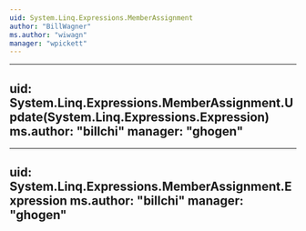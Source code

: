 ```yaml
---
uid: System.Linq.Expressions.MemberAssignment
author: "BillWagner"
ms.author: "wiwagn"
manager: "wpickett"
---
```


---
uid: System.Linq.Expressions.MemberAssignment.Update(System.Linq.Expressions.Expression)
ms.author: "billchi"
manager: "ghogen"
---

---
uid: System.Linq.Expressions.MemberAssignment.Expression
ms.author: "billchi"
manager: "ghogen"
---
